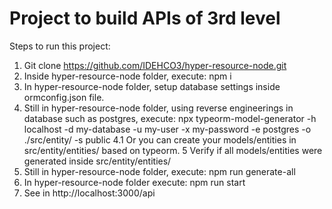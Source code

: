# Project to build APIs of 3rd level

Steps to run this project:
1. Git clone https://github.com/IDEHCO3/hyper-resource-node.git
2. Inside hyper-resource-node folder, execute: npm i 
3. In hyper-resource-node folder, setup database settings inside ormconfig.json file.
4. Still in hyper-resource-node folder, using reverse engineerings in database such as postgres, execute: npx typeorm-model-generator -h localhost -d my-database -u my-user -x my-password -e postgres -o ./src/entity/ -s public
4.1 Or you can create your models/entities in src/entity/entities/  based on typeorm. 
5 Verify if all models/entities were generated inside src/entity/entities/ 
6. Still in hyper-resource-node folder, execute: npm run generate-all
7. In hyper-resource-node folder execute: npm run start
8. See in http://localhost:3000/api
